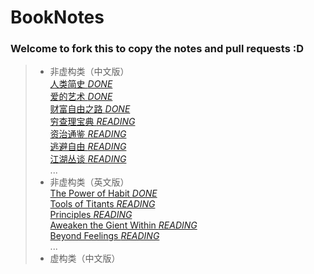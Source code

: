 # BookNotes
### Welcome to fork this to copy the notes and pull requests :D

> - 非虚构类（中文版）  
> [人类简史  *DONE*](../人类简史.md)  
> [爱的艺术  *DONE*](../BookNotes/爱的艺术.md)  
> [财富自由之路  *DONE*](../BookNotes/财富自由之路-李笑来.md)  
> [穷查理宝典  *READING*](../BookNotes/穷查理宝典.md)  
> [资治通鉴  *READING*](../BookNotes/资治通鉴.md)  
> [逃避自由  *READING*](../BookNotes/逃避自由.md)  
> [江湖丛谈  *READING*](../BookNotes/江湖丛谈.md)  
> ...
> - 非虚构类（英文版）  
> [The Power of Habit *DONE*](../BookNotes/The%20Power%20of%20Habit.md)  
> [Tools of Titants  *READING*](../BookNotes/Tools%20of%20Titans.md)  
> [Principles  *READING*](../BookNotes/Principles%20by%20Ray%20Dalio.md)  
> [Aweaken the Gient Within  *READING*](../BookNotes/Aweaken%20the%20Giant%20Within.md)  
> [Beyond Feelings  *READING*](../BookNotes/beyond%20feelings.md)  
> ...
> - 虚构类（中文版）  
> 
